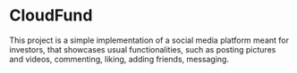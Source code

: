 # CloudFund

This project is a simple implementation of a social media platform meant for investors, that showcases usual functionalities, such as posting pictures and videos, commenting, liking, adding friends, messaging.
